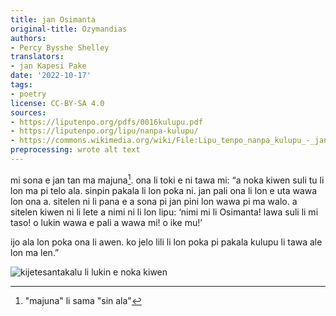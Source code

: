 ```yaml
---
title: jan Osimanta
original-title: Ozymandias
authors:
- Percy Bysshe Shelley
translators:
- jan Kapesi Pake
date: '2022-10-17'
tags:
- poetry
license: CC-BY-SA 4.0
sources:
- https://liputenpo.org/pdfs/0016kulupu.pdf
- https://liputenpo.org/lipu/nanpa-kulupu/
- https://commons.wikimedia.org/wiki/File:Lipu_tenpo_nanpa_kulupu_-_jan_Osimanta.png
preprocessing: wrote alt text
---
```


mi sona e jan tan ma majuna[^1]. ona li toki e ni tawa mi: “a noka kiwen suli tu li lon ma pi telo ala. sinpin pakala li lon poka ni. jan pali ona li lon e uta wawa lon ona a. sitelen ni li pana e a sona pi jan pini lon wawa pi ma walo. a sitelen kiwen ni li lete a nimi ni li lon lipu: ‘nimi mi li Osimanta! lawa suli li mi taso! o lukin wawa e pali a wawa mi! o ike mu!’

ijo ala lon poka ona li awen. ko jelo lili li lon poka pi pakala kulupu li tawa ale lon ma len.”

[^1]: "majuna" li sama "sin ala"

![kijetesantakalu li lukin e noka kiwen](https://upload.wikimedia.org/wikipedia/commons/5/5d/Lipu_tenpo_nanpa_kulupu_-_jan_Osimanta.png)